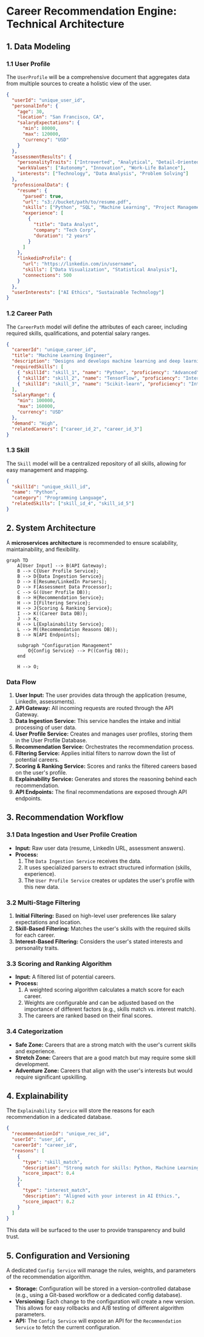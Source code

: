 # Career Recommendation Engine: Technical Architecture

## 1. Data Modeling

### 1.1 User Profile

The `UserProfile` will be a comprehensive document that aggregates data from multiple sources to create a holistic view of the user.

```json
{
  "userId": "unique_user_id",
  "personalInfo": {
    "age": 30,
    "location": "San Francisco, CA",
    "salaryExpectations": {
      "min": 80000,
      "max": 120000,
      "currency": "USD"
    }
  },
  "assessmentResults": {
    "personalityTraits": ["Introverted", "Analytical", "Detail-Oriented"],
    "workValues": ["Autonomy", "Innovation", "Work-Life Balance"],
    "interests": ["Technology", "Data Analysis", "Problem Solving"]
  },
  "professionalData": {
    "resume": {
      "parsed": true,
      "url": "s3://bucket/path/to/resume.pdf",
      "skills": ["Python", "SQL", "Machine Learning", "Project Management"],
      "experience": [
        {
          "title": "Data Analyst",
          "company": "Tech Corp",
          "duration": "2 years"
        }
      ]
    },
    "linkedinProfile": {
      "url": "https://linkedin.com/in/username",
      "skills": ["Data Visualization", "Statistical Analysis"],
      "connections": 500
    }
  },
  "userInterests": ["AI Ethics", "Sustainable Technology"]
}
```

### 1.2 Career Path

The `CareerPath` model will define the attributes of each career, including required skills, qualifications, and potential salary ranges.

```json
{
  "careerId": "unique_career_id",
  "title": "Machine Learning Engineer",
  "description": "Designs and develops machine learning and deep learning systems.",
  "requiredSkills": [
    { "skillId": "skill_1", "name": "Python", "proficiency": "Advanced" },
    { "skillId": "skill_2", "name": "TensorFlow", "proficiency": "Intermediate" },
    { "skillId": "skill_3", "name": "Scikit-learn", "proficiency": "Intermediate" }
  ],
  "salaryRange": {
    "min": 100000,
    "max": 160000,
    "currency": "USD"
  },
  "demand": "High",
  "relatedCareers": ["career_id_2", "career_id_3"]
}
```

### 1.3 Skill

The `Skill` model will be a centralized repository of all skills, allowing for easy management and mapping.

```json
{
  "skillId": "unique_skill_id",
  "name": "Python",
  "category": "Programming Language",
  "relatedSkills": ["skill_id_4", "skill_id_5"]
}
```

## 2. System Architecture

A **microservices architecture** is recommended to ensure scalability, maintainability, and flexibility.

```mermaid
graph TD
    A[User Input] --> B(API Gateway);
    B --> C{User Profile Service};
    B --> D{Data Ingestion Service};
    D --> E[Resume/LinkedIn Parsers];
    D --> F[Assessment Data Processor];
    C --> G((User Profile DB));
    B --> H{Recommendation Service};
    H --> I{Filtering Service};
    H --> J{Scoring & Ranking Service};
    I --> K((Career Data DB));
    J --> K;
    H --> L{Explainability Service};
    L --> M((Recommendation Reasons DB));
    B --> N[API Endpoints];

    subgraph "Configuration Management"
        O{Config Service} --> P((Config DB));
    end

    H --> O;
```

### Data Flow

1.  **User Input:** The user provides data through the application (resume, LinkedIn, assessments).
2.  **API Gateway:** All incoming requests are routed through the API Gateway.
3.  **Data Ingestion Service:** This service handles the intake and initial processing of user data.
4.  **User Profile Service:** Creates and manages user profiles, storing them in the User Profile Database.
5.  **Recommendation Service:** Orchestrates the recommendation process.
6.  **Filtering Service:** Applies initial filters to narrow down the list of potential careers.
7.  **Scoring & Ranking Service:** Scores and ranks the filtered careers based on the user's profile.
8.  **Explainability Service:** Generates and stores the reasoning behind each recommendation.
9.  **API Endpoints:** The final recommendations are exposed through API endpoints.

## 3. Recommendation Workflow

### 3.1 Data Ingestion and User Profile Creation

- **Input:** Raw user data (resume, LinkedIn URL, assessment answers).
- **Process:**
    1.  The `Data Ingestion Service` receives the data.
    2.  It uses specialized parsers to extract structured information (skills, experience).
    3.  The `User Profile Service` creates or updates the user's profile with this new data.

### 3.2 Multi-Stage Filtering

1.  **Initial Filtering:** Based on high-level user preferences like salary expectations and location.
2.  **Skill-Based Filtering:** Matches the user's skills with the required skills for each career.
3.  **Interest-Based Filtering:** Considers the user's stated interests and personality traits.

### 3.3 Scoring and Ranking Algorithm

- **Input:** A filtered list of potential careers.
- **Process:**
    1.  A weighted scoring algorithm calculates a match score for each career.
    2.  Weights are configurable and can be adjusted based on the importance of different factors (e.g., skills match vs. interest match).
    3.  The careers are ranked based on their final scores.

### 3.4 Categorization

- **Safe Zone:** Careers that are a strong match with the user's current skills and experience.
- **Stretch Zone:** Careers that are a good match but may require some skill development.
- **Adventure Zone:** Careers that align with the user's interests but would require significant upskilling.

## 4. Explainability

The `Explainability Service` will store the reasons for each recommendation in a dedicated database.

```json
{
  "recommendationId": "unique_rec_id",
  "userId": "user_id",
  "careerId": "career_id",
  "reasons": [
    {
      "type": "skill_match",
      "description": "Strong match for skills: Python, Machine Learning.",
      "score_impact": 0.4
    },
    {
      "type": "interest_match",
      "description": "Aligned with your interest in AI Ethics.",
      "score_impact": 0.2
    }
  ]
}
```

This data will be surfaced to the user to provide transparency and build trust.

## 5. Configuration and Versioning

A dedicated `Config Service` will manage the rules, weights, and parameters of the recommendation algorithm.

- **Storage:** Configuration will be stored in a version-controlled database (e.g., using a Git-based workflow or a dedicated config database).
- **Versioning:** Each change to the configuration will create a new version. This allows for easy rollbacks and A/B testing of different algorithm parameters.
- **API:** The `Config Service` will expose an API for the `Recommendation Service` to fetch the current configuration.
```
